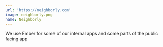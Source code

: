 ```yaml
---
url: 'https://neighborly.com'
image: neighborly.png
name: Neighborly
---
```

We use Ember for some of our internal apps and some parts of the public facing app